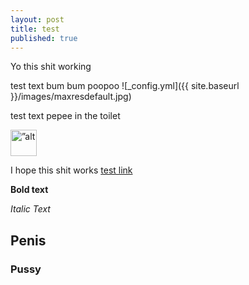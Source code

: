 ```yaml
---
layout: post
title: test
published: true
---
```


Yo this shit working

test text bum bum poopoo ![_config.yml]({{ site.baseurl }}/images/maxresdefault.jpg)

test text pepee in the toilet 
<p><img src=bmoo.png alt=”alt text” Style=”float:right;width:42px;height:42px:”> 


I hope this shit works [test link]( https://www.youtube.com/watch?v=mEnhfMRLXnc)

**Bold text**

_Italic Text_

## Penis

### Pussy

